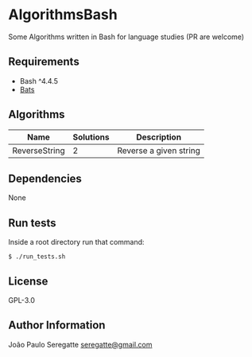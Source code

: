 # AlgorithmsBash

Some Algorithms written in Bash for language studies (PR are welcome)

## Requirements

- Bash ^4.4.5
- [Bats](https://github.com/sstephenson/bats)

## Algorithms

| Name 						          | Solutions 								            | Description 										                  |
|---------------------------|---------------------------------------|---------------------------------------------------|
| ReverseString			        | 2								                    | Reverse a given string            								|       

Dependencies
------------

None


Run tests
----------------

Inside a root directory run that command:

```shell
$ ./run_tests.sh
```

License
-------

GPL-3.0

Author Information
------------------
João Paulo Seregatte <seregatte@gmail.com>